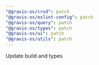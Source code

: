 ```yaml
---
"@gravis-os/crud": patch
"@gravis-os/eslint-config": patch
"@gravis-os/query": patch
"@gravis-os/types": patch
"@gravis-os/ui": patch
"@gravis-os/utils": patch
---
```


Update build and types
